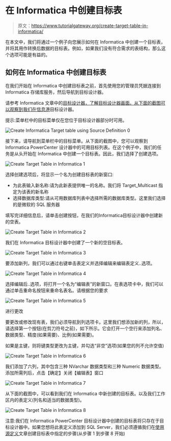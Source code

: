# 在 Informatica 中创建目标表

> 原文：<https://www.tutorialgateway.org/create-target-table-in-informatica/>

在本文中，我们将通过一个例子向您展示如何在 Informatica 中创建一个目标表，并将其用作转换后数据的目标表。例如，如果我们没有符合需求的表结构，那么这个选项可能是有益的。

## 如何在 Informatica 中创建目标表

在我们开始在 Informatica 中创建目标表之前，首先使用您的管理员凭据连接到 Informatica 存储库服务，然后导航到目标设计器。

请参考 Informatica 文章中的[目标设计器，了解目标设计器画面。从下面的截图可以观察到我们在](https://www.tutorialgateway.org/target-designer-in-informatica/)[信息港](https://www.tutorialgateway.org/informatica/)目标设计器。

提示:菜单栏中的目标菜单仅在您位于目标设计器部分时可用。

![Create Informatica Target table using Source Definition 0](img/42a81e6952f0df7d47fd39c4af4d2621.png)

接下来，请导航到菜单栏中的目标菜单。从下面的截图中，您可以观察到 Informatica PowerCenter 设计器中的可用目标列表。在这个例子中，我们的任务是从头开始在 Informatica 中创建一个目标表。因此，我们选择了创建选项。

![Create Target Table in Informatica 1](img/b1c36cdabad8b41a3acb09824c3e15f9.png)

选择创建选项后，将显示一个名为创建目标表的新窗口:

*   为此表输入新名称:请为此新表提供唯一的名称。我们将 Target_Multicast 指定为该表的新名称
*   选择数据库类型:请从可用数据库列表中选择所需的数据库类型。这里我们选择的是微软的 SQL 服务器

填写完详细信息后，请单击创建按钮，在我们的Informatica目标设计器中创建新的空表。

![Create Target Table in Informatica 2](img/7fed74bb7ace104ed14aae491e38d5a8.png)

我们在 Informatica 目标设计器中创建了一个新的空目标表。

![Create Target Table in Informatica 3](img/f6b9c98fa520725e9384266f4431cc12.png)

要添加新列，我们可以通过右键单击表定义并选择编辑来编辑表定义..选项。

![Create Target Table in Informatica 4](img/eeceac49480e6084cecee507220f8ac0.png)

选择编辑后..选项，将打开一个名为“编辑表”的新窗口。在表选项卡中，我们可以通过单击重命名按钮来重命名表名。请根据您的要求

![Create Target Table in Informatica 5](img/17bc0690f7385862f64c1402a7919625.png)

进行更改

要更改或修改现有表，我们必须导航到列选项卡。这里我们想添加新的列，所以，请选择第一个按钮(在剪刀符号之前)，如下所示。它会打开一个空行来添加列名、数据类型、精度(如果需要)、比例(如果需要)。

如果是主键，则将键类型更改为主键，并勾选“非空”选项(如果您的列不允许空值)

![Create Target Table in Informatica 6](img/02793fecbb59e6c51c9bedbbbaaed923.png)

我们添加了六列，其中包含三种 NVarchar 数据类型和三种 Numeric 数据类型。添加所需列后，点击【确定】关闭【编辑表】窗口

![Create Target Table in Informatica 7](img/6d058c86e64d53ab1030aa3348f6bd04.png)

从下面的截图中，可以看到我们在 Informatica 中新创建的目标表。以及我们工作区内的表定义(列名和适当的数据类型)。

![Create Target Table in Informatica 8](img/ff90196d110959ba4bb29fb623bc2899.png)

注意:我们在 Informatica PowerCenter 目标设计器中创建的目标表将只存在于目标设计器中。如果您想将此表定义添加到 SQL Server，我们必须遵循我们在[使用源定义](https://www.tutorialgateway.org/create-informatica-target-table-using-source-definition/)文章创建目标表中指定的步骤(从步骤 1 到步骤 8 开始)